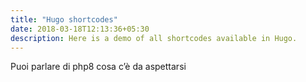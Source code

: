 ```yaml
---
title: "Hugo shortcodes"
date: 2018-03-18T12:13:36+05:30
description: Here is a demo of all shortcodes available in Hugo.
---
```


Puoi parlare di php8 cosa c’è da aspettarsi
